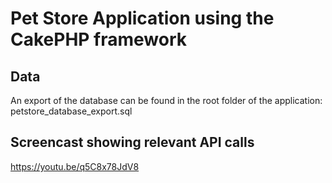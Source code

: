 # Pet Store Application using the CakePHP framework

## Data

An export of the database can be found in the root folder of the application: petstore_database_export.sql

## Screencast showing relevant API calls

https://youtu.be/q5C8x78JdV8
